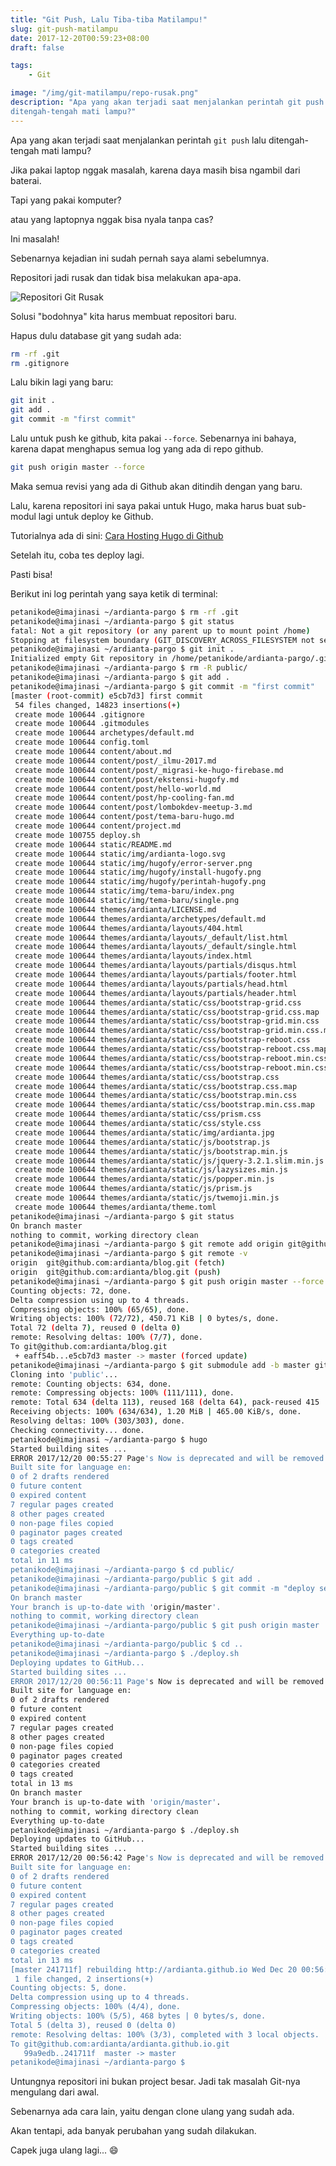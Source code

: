 ```yaml
---
title: "Git Push, Lalu Tiba-tiba Matilampu!"
slug: git-push-matilampu
date: 2017-12-20T00:59:23+08:00
draft: false

tags:
    - Git

image: "/img/git-matilampu/repo-rusak.png"
description: "Apa yang akan terjadi saat menjalankan perintah git push lalu
ditengah-tengah mati lampu?"
---
```


Apa yang akan terjadi saat menjalankan perintah `git push` lalu
ditengah-tengah mati lampu?

Jika pakai laptop nggak masalah, karena daya masih bisa
ngambil dari baterai.

Tapi yang pakai komputer?

atau yang laptopnya nggak bisa nyala tanpa cas?

Ini masalah!

Sebenarnya kejadian ini sudah pernah saya alami sebelumnya.

Repositori jadi rusak dan tidak bisa melakukan apa-apa.

![Repositori Git Rusak](/img/git-matilampu/repo-rusak.png)

Solusi "bodohnya" kita harus membuat repositori baru.

Hapus dulu database git yang sudah ada:

```bash
rm -rf .git
rm .gitignore
```

Lalu bikin lagi yang baru:

```bash
git init .
git add .
git commit -m "first commit"
```

Lalu untuk push ke github, kita pakai `--force`. Sebenarnya ini bahaya, karena
dapat menghapus semua log yang ada di repo github.

```bash
git push origin master --force
```

Maka semua revisi yang ada di Github akan ditindih dengan yang baru.

Lalu, karena repositori ini saya pakai untuk Hugo, maka
harus buat sub-modul lagi untuk deploy ke Github.

Tutorialnya ada di sini: [Cara Hosting Hugo di Github](https://www.petanikode.com/hugo-hosting-github/)

Setelah itu, coba tes deploy lagi.

Pasti bisa!

Berikut ini log perintah yang saya ketik di terminal:

```bash
petanikode@imajinasi ~/ardianta-pargo $ rm -rf .git
petanikode@imajinasi ~/ardianta-pargo $ git status 
fatal: Not a git repository (or any parent up to mount point /home)
Stopping at filesystem boundary (GIT_DISCOVERY_ACROSS_FILESYSTEM not set).
petanikode@imajinasi ~/ardianta-pargo $ git init .
Initialized empty Git repository in /home/petanikode/ardianta-pargo/.git/
petanikode@imajinasi ~/ardianta-pargo $ rm -R public/
petanikode@imajinasi ~/ardianta-pargo $ git add .
petanikode@imajinasi ~/ardianta-pargo $ git commit -m "first commit"
[master (root-commit) e5cb7d3] first commit
 54 files changed, 14823 insertions(+)
 create mode 100644 .gitignore
 create mode 100644 .gitmodules
 create mode 100644 archetypes/default.md
 create mode 100644 config.toml
 create mode 100644 content/about.md
 create mode 100644 content/post/_ilmu-2017.md
 create mode 100644 content/post/_migrasi-ke-hugo-firebase.md
 create mode 100644 content/post/ekstensi-hugofy.md
 create mode 100644 content/post/hello-world.md
 create mode 100644 content/post/hp-cooling-fan.md
 create mode 100644 content/post/lombokdev-meetup-3.md
 create mode 100644 content/post/tema-baru-hugo.md
 create mode 100644 content/project.md
 create mode 100755 deploy.sh
 create mode 100644 static/README.md
 create mode 100644 static/img/ardianta-logo.svg
 create mode 100644 static/img/hugofy/error-server.png
 create mode 100644 static/img/hugofy/install-hugofy.png
 create mode 100644 static/img/hugofy/perintah-hugofy.png
 create mode 100644 static/img/tema-baru/index.png
 create mode 100644 static/img/tema-baru/single.png
 create mode 100644 themes/ardianta/LICENSE.md
 create mode 100644 themes/ardianta/archetypes/default.md
 create mode 100644 themes/ardianta/layouts/404.html
 create mode 100644 themes/ardianta/layouts/_default/list.html
 create mode 100644 themes/ardianta/layouts/_default/single.html
 create mode 100644 themes/ardianta/layouts/index.html
 create mode 100644 themes/ardianta/layouts/partials/disqus.html
 create mode 100644 themes/ardianta/layouts/partials/footer.html
 create mode 100644 themes/ardianta/layouts/partials/head.html
 create mode 100644 themes/ardianta/layouts/partials/header.html
 create mode 100644 themes/ardianta/static/css/bootstrap-grid.css
 create mode 100644 themes/ardianta/static/css/bootstrap-grid.css.map
 create mode 100644 themes/ardianta/static/css/bootstrap-grid.min.css
 create mode 100644 themes/ardianta/static/css/bootstrap-grid.min.css.map
 create mode 100644 themes/ardianta/static/css/bootstrap-reboot.css
 create mode 100644 themes/ardianta/static/css/bootstrap-reboot.css.map
 create mode 100644 themes/ardianta/static/css/bootstrap-reboot.min.css
 create mode 100644 themes/ardianta/static/css/bootstrap-reboot.min.css.map
 create mode 100644 themes/ardianta/static/css/bootstrap.css
 create mode 100644 themes/ardianta/static/css/bootstrap.css.map
 create mode 100644 themes/ardianta/static/css/bootstrap.min.css
 create mode 100644 themes/ardianta/static/css/bootstrap.min.css.map
 create mode 100644 themes/ardianta/static/css/prism.css
 create mode 100644 themes/ardianta/static/css/style.css
 create mode 100644 themes/ardianta/static/img/ardianta.jpg
 create mode 100644 themes/ardianta/static/js/bootstrap.js
 create mode 100644 themes/ardianta/static/js/bootstrap.min.js
 create mode 100644 themes/ardianta/static/js/jquery-3.2.1.slim.min.js
 create mode 100644 themes/ardianta/static/js/lazysizes.min.js
 create mode 100644 themes/ardianta/static/js/popper.min.js
 create mode 100644 themes/ardianta/static/js/prism.js
 create mode 100644 themes/ardianta/static/js/twemoji.min.js
 create mode 100644 themes/ardianta/theme.toml
petanikode@imajinasi ~/ardianta-pargo $ git status 
On branch master
nothing to commit, working directory clean
petanikode@imajinasi ~/ardianta-pargo $ git remote add origin git@github.com:ardianta/blog.git
petanikode@imajinasi ~/ardianta-pargo $ git remote -v
origin	git@github.com:ardianta/blog.git (fetch)
origin	git@github.com:ardianta/blog.git (push)
petanikode@imajinasi ~/ardianta-pargo $ git push origin master --force
Counting objects: 72, done.
Delta compression using up to 4 threads.
Compressing objects: 100% (65/65), done.
Writing objects: 100% (72/72), 450.71 KiB | 0 bytes/s, done.
Total 72 (delta 7), reused 0 (delta 0)
remote: Resolving deltas: 100% (7/7), done.
To git@github.com:ardianta/blog.git
 + eaff54b...e5cb7d3 master -> master (forced update)
petanikode@imajinasi ~/ardianta-pargo $ git submodule add -b master git@github.com:ardianta/ardianta.github.io.git public
Cloning into 'public'...
remote: Counting objects: 634, done.
remote: Compressing objects: 100% (111/111), done.
remote: Total 634 (delta 113), reused 168 (delta 64), pack-reused 415
Receiving objects: 100% (634/634), 1.20 MiB | 465.00 KiB/s, done.
Resolving deltas: 100% (303/303), done.
Checking connectivity... done.
petanikode@imajinasi ~/ardianta-pargo $ hugo
Started building sites ...
ERROR 2017/12/20 00:55:27 Page's Now is deprecated and will be removed in Hugo 0.27. Use now (the template func).
Built site for language en:
0 of 2 drafts rendered
0 future content
0 expired content
7 regular pages created
8 other pages created
0 non-page files copied
0 paginator pages created
0 tags created
0 categories created
total in 11 ms
petanikode@imajinasi ~/ardianta-pargo $ cd public/
petanikode@imajinasi ~/ardianta-pargo/public $ git add .
petanikode@imajinasi ~/ardianta-pargo/public $ git commit -m "deploy setelah kerusakan"
On branch master
Your branch is up-to-date with 'origin/master'.
nothing to commit, working directory clean
petanikode@imajinasi ~/ardianta-pargo/public $ git push origin master 
Everything up-to-date
petanikode@imajinasi ~/ardianta-pargo/public $ cd ..
petanikode@imajinasi ~/ardianta-pargo $ ./deploy.sh 
Deploying updates to GitHub...
Started building sites ...
ERROR 2017/12/20 00:56:11 Page's Now is deprecated and will be removed in Hugo 0.27. Use now (the template func).
Built site for language en:
0 of 2 drafts rendered
0 future content
0 expired content
7 regular pages created
8 other pages created
0 non-page files copied
0 paginator pages created
0 categories created
0 tags created
total in 13 ms
On branch master
Your branch is up-to-date with 'origin/master'.
nothing to commit, working directory clean
Everything up-to-date
petanikode@imajinasi ~/ardianta-pargo $ ./deploy.sh 
Deploying updates to GitHub...
Started building sites ...
ERROR 2017/12/20 00:56:42 Page's Now is deprecated and will be removed in Hugo 0.27. Use now (the template func).
Built site for language en:
0 of 2 drafts rendered
0 future content
0 expired content
7 regular pages created
8 other pages created
0 non-page files copied
0 paginator pages created
0 tags created
0 categories created
total in 13 ms
[master 241711f] rebuilding http://ardianta.github.io Wed Dec 20 00:56:42 WITA 2017
 1 file changed, 2 insertions(+)
Counting objects: 5, done.
Delta compression using up to 4 threads.
Compressing objects: 100% (4/4), done.
Writing objects: 100% (5/5), 468 bytes | 0 bytes/s, done.
Total 5 (delta 3), reused 0 (delta 0)
remote: Resolving deltas: 100% (3/3), completed with 3 local objects.
To git@github.com:ardianta/ardianta.github.io.git
   99a9edb..241711f  master -> master
petanikode@imajinasi ~/ardianta-pargo $
```

Untungnya repositori ini bukan project besar. Jadi tak masalah Git-nya mengulang dari awal.

Sebenarnya ada cara lain, yaitu dengan clone ulang yang sudah ada.

Akan tentapi, ada banyak perubahan yang sudah dilakukan.

Capek juga ulang lagi... 😄